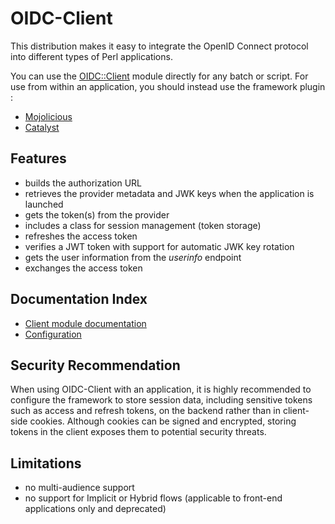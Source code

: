 # OIDC-Client

This distribution makes it easy to integrate the OpenID Connect protocol into different types of Perl applications.

You can use the [OIDC::Client](https://metacpan.org/pod/OIDC::Client) module directly for any batch or script. For use from within an application, you should instead use the framework plugin :

- [Mojolicious](https://metacpan.org/pod/Mojolicious::Plugin::OIDC)
- [Catalyst](https://metacpan.org/pod/Catalyst::Plugin::OIDC)

## Features

- builds the authorization URL
- retrieves the provider metadata and JWK keys when the application is launched
- gets the token(s) from the provider
- includes a class for session management (token storage)
- refreshes the access token
- verifies a JWT token with support for automatic JWK key rotation
- gets the user information from the *userinfo* endpoint
- exchanges the access token

## Documentation Index

- [Client module documentation](https://metacpan.org/pod/OIDC::Client)
- [Configuration](https://metacpan.org/pod/OIDC::Client::Config)

## Security Recommendation

When using OIDC-Client with an application, it is highly recommended to configure the framework to store session data, including sensitive tokens such as access and refresh tokens, on the backend rather than in client-side cookies. Although cookies can be signed and encrypted, storing tokens in the client exposes them to potential security threats.

## Limitations

- no multi-audience support
- no support for Implicit or Hybrid flows (applicable to front-end applications only and deprecated)

